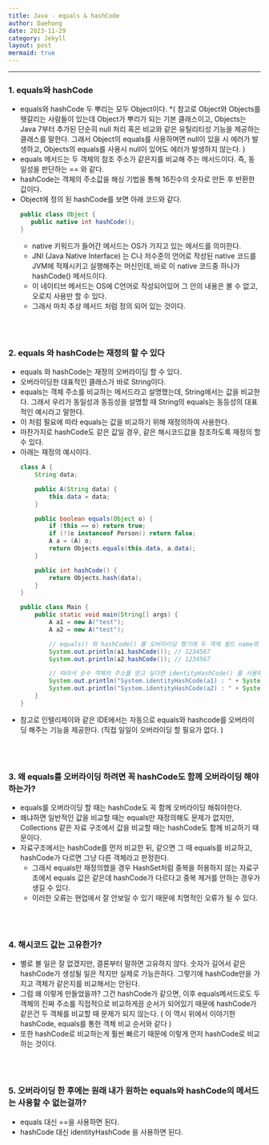 ```yaml
---
title: Java - equals & hashCode
author: Daehong
date: 2023-11-29
category: Jekyll
layout: post
mermaid: true
---
```


<hr>

### 1. equals와 hashCode
* equals와 hashCode 두 뿌리는 모두 Object이다.
	*( 참고로 Object와 Objects를 헷갈리는 사람들이 있는데 Object가 뿌리가 되는 기본 클래스이고, Objects는 Java 7부터 추가된  단순히 null 처리 혹은 비교와 같은 유틸리티성 기능을 제공하는 클래스를 말한다. 그래서 Object의 equals를 사용하며면 null이 있을 시 에러가 발생하고, Objects의 equals를 사용시 null이 있어도 에러가 발생하지 않는다. )
* equals 메서드는 두 객체의 참조 주소가 같은지를 비교해 주는 메서드이다. 즉, 동일성을 판단하는 == 와 같다.
* hashCode는 객체의 주소값을 해싱 기법을 통해 16진수의 숫자로 만든 후 반환한 값이다.
* Object에 정의 된 hashCode를 보면 아래 코드와 같다.
	```java
	public class Object {
	   public native int hashCode();
	}
	```
	* native 키워드가 들어간 메서드는 OS가 가지고 있는 메서드를 의미한다.
	* JNI (Java Native Interface) 는 C나 저수준의 언어로 작성된 native 코드를 JVM에 적재시키고 실행해주는 머신인데, 바로 이 native 코드중 하나가 hashCode() 메서드이다.
	* 이 네이티브 메서드는 OS에 C언어로 작성되어있어 그 안의 내용은 볼 수 없고, 오로지 사용만 할 수 있다.
	* 그래서 마치 추상 메서드 처럼 정의 되어 있는 것이다.

<br>
<br>

### 2. equals 와 hashCode는 재정의 할 수 있다
* equals 와 hashCode는 재정의 오버라이딩 할 수 있다.
* 오버라이딩한 대표적인 클래스가 바로 String이다.
* equals는 객체 주소를 비교하는 메서드라고 설명했는데, String에서는 값을 비교한다. 그래서 우리가 동일성과 동등성을 설명할 때 String의 equals는 동등성의 대표적인 예시라고 말한다.
* 이 처럼 필요에 따라 equals는 값을 비교하기 위해 재정의하여 사용한다.
* 마찬가지로 hashCode도 같은 값일 경우, 같은 해시코드값을 참조하도록 재정의 할 수 있다.
* 아래는 재정의 예시이다.
	```java
	class A {
		String data;

		public A(String data) {
			this.data = data;
		}

		public boolean equals(Object o) {
			if (this == o) return true; 
			if (!(o instanceof Person)) return false; 
			A a = (A) o; 
			return Objects.equals(this.data, a.data); 
		}

		public int hashCode() {
			return Objects.hash(data); 
		}
	}

	public class Main {
		public static void main(String[] args) {
			A a1 = new A("test");
			A a2 = new A("test");

			// equals() 와 hashCode() 를 오버라이딩 했기에 두 객체 필드 name의 해시코드가 반환되어 같다.
			System.out.println(a1.hashCode()); // 1234567
			System.out.println(a2.hashCode()); // 1234567

			// 따라서 순수 객체의 주소를 얻고 싶다면 identityHashCode() 를 사용해야 한다.
			System.out.println("System.identityHashCode(a1) : " + System.identityHashCode(a1)); // System.identityHashCode(a1) : 1234567
			System.out.println("System.identityHashCode(a2) : " + System.identityHashCode(a2)); // System.identityHashCode(a2) : 7654321
		}
	}
	```
* 참고로 인텔리제이와 같은 IDE에서는 자동으로 equals와 hashcode를 오버라이딩 해주는 기능을 제공한다. (직접 일일이 오버라이딩 할 필요가 없다. )

<br>
<br>

### 3. 왜 equals를 오버라이딩 하려면 꼭 hashCode도 함께 오버라이딩 해야하는가?
* equals를 오버라이딩 할 때는 hashCode도 꼭 함께 오버라이딩 해줘야한다.
* 왜냐하면 일반적인 값을 비교할 때는 equals만 재정의해도 문제가 없지만, Collections 같은 자료 구조에서 값을 비교할 때는 hashCode도 함께 비교하기 때문이다.
* 자료구조에서는 hashCode를 먼저 비교한 뒤, 같으면 그 때 equals를 비교하고, hashCode가 다르면 그냥 다른 객체라고 판정한다.
	* 그래서 equals만 재정의했을 경우 HashSet처럼 중복을 허용하지 않는 자료구조에서 equals 값은 같은데 hashCode가 다르다고 중복 제거를 안하는 경우가 생길 수 있다.
	* 이러한 오류는 현업에서 잘 안보일 수 있기 때문에 치명적인 오류가 될 수 있다.

<br>
<br>

### 4. 해시코드 값는 고유한가?
* 별로 볼 일은 잘 없겠지만, 결론부터 말하면 고유하지 않다. 숫자가 길어서 같은 hashCode가 생성될 일은 적지만 실제로 가능은하다. 그렇기에 hashCode만을 가지고 객체가 같은지를 비교해서는 안된다. 
* 그럼 왜 이렇게 만들었을까? 그건 hashCode가 같으면, 이후 equals메서드로도 두 객체의 진짜 주소를 직접적으로 비교하게끔 순서가 되어있기 때문에 hashCode가 같은건 두 객체를 비교할 때 문제가 되지 않는다. ( 이 역시 위에서 이야기한 hashCode, equals를 통한 객체 비교 순서와 같다 )
* 또한 hashCode로 비교하는게 훨씬 빠르기 때문에 이렇게 먼저 hashCode로 비교하는 것이다.

<br>
<br>

### 5. 오버라이딩 한 후에는 원래 내가 원하는 equals와 hashCode의 메서드는 사용할 수 없는걸까?
* equals 대신 ==을 사용하면 된다.
* hashCode 대신 identityHashCode 을 사용하면 된다.

<br>
<br>
<br>
<br>
<br>